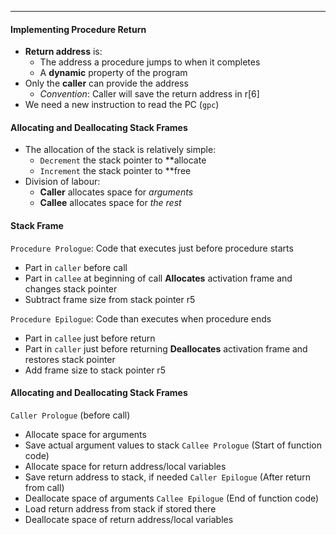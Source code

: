 ***
#### Implementing Procedure Return
* **Return address** is:
	* The address a procedure jumps to when it completes
	* A **dynamic** property of the program
* Only the **caller** can provide the address
	* *Convention*: Caller will save the return address in r[6]
* We need a new instruction to read the PC (`gpc`)

#### Allocating and Deallocating Stack Frames
* The allocation of the stack is relatively simple:
	* `Decrement` the stack pointer to **allocate
	* `Increment` the stack pointer to **free
* Division of labour:
	* **Caller** allocates space for *arguments*
	* **Callee** allocates space for *the rest*

#### Stack Frame
`Procedure Prologue`: Code that executes just before procedure starts
* Part in `caller` before call
* Part in `callee` at beginning of call
**Allocates** activation frame and changes stack pointer
* Subtract frame size from stack pointer r5

`Procedure Epilogue`: Code than executes when procedure ends
* Part in `callee` just before return
* Part in `caller` just before returning
**Deallocates** activation frame and restores stack pointer
* Add frame size to stack pointer r5

#### Allocating and Deallocating Stack Frames
`Caller Prologue` (before call)
* Allocate space for arguments
* Save actual argument values to stack
`Callee Prologue` (Start of function code)
* Allocate space for return address/local variables
* Save return address to stack, if needed
`Caller Epilogue` (After return from call)
* Deallocate space of arguments
`Callee Epilogue` (End of function code)
* Load return address from stack if stored there
* Deallocate space of return address/local variables